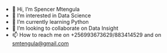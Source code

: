 - 👋 Hi, I’m Spencer Mtengula
- 👀 I’m interested in Data Science
- 🌱 I’m currently learning Python
- 💞️ I’m looking to collaborate on Data Insight
- 📫 How to reach me on +256993673629/883414529 and on smtengula@gmail.com

<!---
smtengula/smtengula is a ✨ special ✨ repository because its `README.md` (this file) appears on your GitHub profile.
You can click the Preview link to take a look at your changes.
--->
